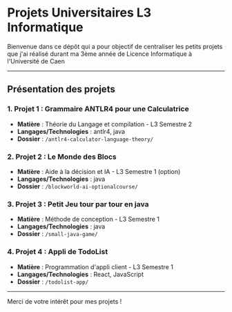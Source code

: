# Projets Universitaires L3 Informatique

Bienvenue dans ce dépôt qui a pour objectif de centraliser les petits projets que j'ai réalisé durant ma 3ème année de Licence Informatique à l'Université de Caen

---

## Présentation des projets

### 1. **Projet 1 : Grammaire ANTLR4 pour une Calculatrice**
- **Matière** : Théorie du Langage et compilation - L3 Semestre 2
- **Langages/Technologies** : antlr4, java
- **Dossier** : `/antlr4-calculator-language-theory/`

### 2. **Projet 2 : Le Monde des Blocs**
- **Matière** : Aide à la décision et IA - L3 Semestre 1 (option)
- **Langages/Technologies** : java
- **Dossier** : `/blockworld-ai-optionalcourse/`

### 3. **Projet 3 : Petit Jeu tour par tour en java**
- **Matière** : Méthode de conception - L3 Semestre 1
- **Langages/Technologies** : java
- **Dossier** : `/small-java-game/`

### 4. **Projet 4 : Appli de TodoList**
- **Matière** : Programmation d'appli client - L3 Semestre 1
- **Langages/Technologies** : React, JavaScript
- **Dossier** : `/todolist-app/`

---

Merci de votre intérêt pour mes projets !
